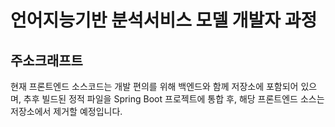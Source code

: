 # 언어지능기반 분석서비스 모델 개발자 과정
## 주소크래프트

현재 프론트엔드 소스코드는 개발 편의를 위해 백엔드와 함께 저장소에 포함되어 있으며, 추후 빌드된 정적 파일을 Spring Boot 프로젝트에 통합 후, 해당 프론트엔드 소스는 저장소에서 제거할 예정입니다.
